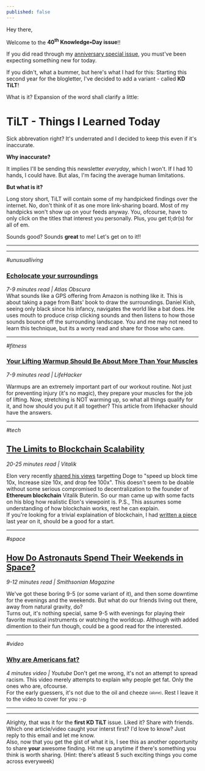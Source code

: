```yaml
---
published: false
---
```

Hey there,

Welcome to the **40<sup>th</sup> Knowledge•Day issue**!!  

If you did read through my [anniversary special issue](https://knowledgeday.in/kd-is-one/), you must've been expecting something new for today.  

If you didn't, what a bummer, but here's what I had for this: Starting this second year for the blogletter, I've decided to add a variant - called **KD TiLT**!  

What is it? Expansion of the word shall clarify a little:  

# TiLT - Things I Learned Today

Sick abbrevation right? It's underrated and I decided to keep this even if it's inaccurate.  

**Why inaccurate?**  

It implies I'll be sending this newsletter _everyday_, which I won't. If I had 10 hands, I could have. But alas, I'm facing the average human limitations.  

**But what is it?**

Long story short, TiLT will contain some of my handpicked findings over the internet. No, don't think of it as one more link-sharing board. Most of my handpicks won't show up on your feeds anyway. You, ofcourse, have to only click on the titles that interest you personally. Plus, you get tl;dr(s) for all of em.  

Sounds good? Sounds **great** to me! Let's get on to it!!

------
------

_#unusualliving_
### [Echolocate your surroundings](https://getpocket.com/explore/item/teach-yourself-to-echolocate?utm_source=pocket-newtab-intl-en)  
_7-9 minutes read | Atlas Obscura_  
What sounds like a GPS offering from Amazon is nothing like it. This is about taking a page from Bats' book to draw the surroundings. Daniel Kish, seeing only black since his infancy, navigates the world like a bat does. He uses mouth to produce crisp clicking sounds and then listens to how those sounds bounce off the surrounding landscape. You and me may not need to learn this technique, but its a worty read and share for those who care.  

------

_#fitness_
### [Your Lifting Warmup Should Be About More Than Your Muscles](https://vitals.lifehacker.com/your-lifting-warmup-should-be-about-more-than-your-musc-1846862963)  
_7-9 minutes read | LifeHacker_  

Warmups are an extremely important part of our workout routine. Not just for preventing injury (it's no magic), they prepare your muscles for the job of lifting. Now, stretching is NOT warming up, so what all things qualify for it, and how should you put it all together? This article from lifehacker should have the answers.

------

_#tech_
## [The Limits to Blockchain Scalability](https://vitalik.ca/general/2021/05/23/scaling.html)  
_20-25 minutes read | Vitalik_  

Elon very recently [shared his views](https://twitter.com/elonmusk/status/1393738154889338884) targetting Doge to "speed up block time 10x, Increase size 10x, and drop fee 100x". This doesn't seem to be doable without some serious compromised to decentralization to the founder of **Ethereum blockchain** Vitalik Buterin. So our man came up with some facts on his blog how realistic Elon's viewpoint is. P.S., This assumes some understanding of how blockchain works, rest he can explain.  
If you're looking for a trivial explaination of blockchain, I had [written a piece](https://medium.com/the-capital/from-bitcoin-to-mining-to-halving-all-explained-like-were-five-3ca5ba2cef8) last year on it, should be a good for a start.  

------
_#space_
## [How Do Astronauts Spend Their Weekends in Space?](https://www.smithsonianmag.com/science-nature/how-do-astronauts-spend-their-weekends-space-180977480/)  
_9-12 minutes read | Smithsonian Magazine_  

We've got these boring 9-5 (or some variant of it), and then some downtime for the evenings and the weekends. But what do our friends living out there, away from natural gravity, do?  
Turns out, it's nothing special, same 9-5 with evenings for playing their favorite musical instruments or watching the worldcup. Although with added dimention to their fun though, could be a good read for the interested.  

------

_#video_
### [Why are Americans fat?](https://www.youtube.com/watch?v=Li_OqQqLQC0)
_4 minutes video | Youtube_
Don't get me wrong, it's not an attempt to spread racism. This video merely attempts to explain why people get fat. Only the ones who are, ofcourse.  
For the early guessers, it's not due to the oil and cheeze <sub><sup>(alone)</sup></sub>. Rest I leave it to the video to cover for you :-p

------
------

Alrighty, that was it for the **first KD TiLT** issue. Liked it? Share with friends.  
Which one article/video caught your interst first? I'd love to know? Just reply to this email and let me know.  
Also, now that you get the gist of what it is, I see this as another opportunity to share **your** awesome finding. Hit me up anytime if there's something you think is worth sharing. (Hint: there's atleast 5 such exciting things you come across everyweek)
